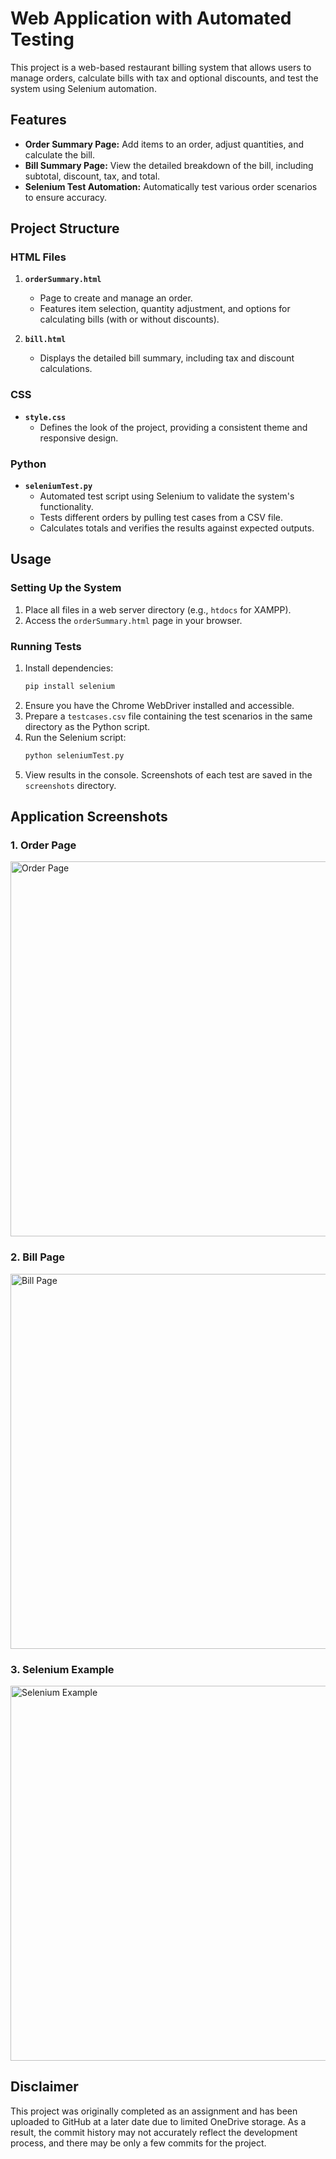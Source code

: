 # Web Application with Automated Testing
This project is a web-based restaurant billing system that allows users to manage orders, calculate bills with tax and optional discounts, and test the system using Selenium automation.

## Features

- **Order Summary Page:** Add items to an order, adjust quantities, and calculate the bill.
- **Bill Summary Page:** View the detailed breakdown of the bill, including subtotal, discount, tax, and total.
- **Selenium Test Automation:** Automatically test various order scenarios to ensure accuracy.

## Project Structure

### HTML Files

1. **`orderSummary.html`**
   - Page to create and manage an order.
   - Features item selection, quantity adjustment, and options for calculating bills (with or without discounts).

2. **`bill.html`**
   - Displays the detailed bill summary, including tax and discount calculations.

### CSS

- **`style.css`**
  - Defines the look of the project, providing a consistent theme and responsive design.

### Python

- **`seleniumTest.py`**
  - Automated test script using Selenium to validate the system's functionality.
  - Tests different orders by pulling test cases from a CSV file.
  - Calculates totals and verifies the results against expected outputs.

## Usage

### Setting Up the System

1. Place all files in a web server directory (e.g., `htdocs` for XAMPP).
2. Access the `orderSummary.html` page in your browser.

### Running Tests

1. Install dependencies:
   ```bash
   pip install selenium
   ```
2. Ensure you have the Chrome WebDriver installed and accessible.
3. Prepare a `testcases.csv` file containing the test scenarios in the same directory as the Python script.
4. Run the Selenium script:
   ```bash
   python seleniumTest.py
   ```
5. View results in the console. Screenshots of each test are saved in the `screenshots` directory.

## Application Screenshots

### 1. Order Page
<img src="https://github.com/user-attachments/assets/f7cdffa1-f6da-49d6-ad0e-27af69d2c75e" alt="Order Page" width="600"/>

### 2. Bill Page
<img src="https://github.com/user-attachments/assets/ede50894-1771-405e-b844-28b575a6be98" alt="Bill Page" width="600"/>

### 3. Selenium Example
<img src="https://github.com/user-attachments/assets/cb8fe21e-e7bf-4748-b95e-6e04a757257f" alt="Selenium Example" width="600"/>


## Disclaimer
This project was originally completed as an assignment and has been uploaded to GitHub at a later date due to limited OneDrive storage. As a result, the commit history may not accurately reflect the development process, and there may be only a few commits for the project.

